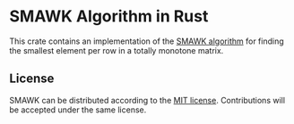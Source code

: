 # SMAWK Algorithm in Rust

This crate contains an implementation of the [SMAWK algorithm][smawk]
for finding the smallest element per row in a totally monotone matrix.

## License

SMAWK can be distributed according to the [MIT license][mit].
Contributions will be accepted under the same license.

[smawk]: https://en.wikipedia.org/wiki/SMAWK_algorithm
[mit]: LICENSE

